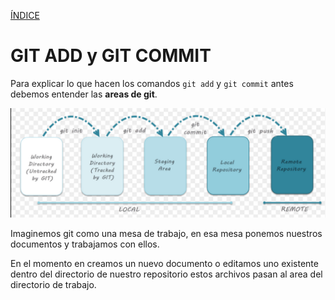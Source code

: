 [ÍNDICE](https://github.com/JoseFerDel/Guia_Git_GitHub/blob/Zet_main/README.md)

# **GIT ADD y GIT COMMIT**

Para explicar lo que hacen los comandos `git add` y `git commit` antes debemos entender las **areas de git**.

![git_areas.png](/IMG/Git_areas.png "Areas de git")

Imaginemos git como una mesa de trabajo, en esa mesa ponemos nuestros documentos y trabajamos con ellos. 

En el momento en creamos un nuevo documento o editamos uno existente dentro del directorio de nuestro repositorio estos archivos pasan al area del directorio de trabajo.